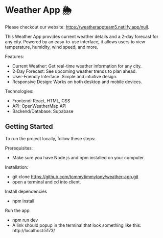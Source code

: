 # Weather App 🌦️
Please checkout our website: https://weatherappteam5.netlify.app/null.

This Weather App provides current weather details and a 2-day forecast for any city. Powered by an easy-to-use interface, it allows users to view temperature, humidity, wind speed, and more.

Features:
- Current Weather: Get real-time weather information for any city.
- 2-Day Forecast: See upcoming weather trends to plan ahead.
- User-Friendly Interface: Simple and intuitive design.
- Responsive Design: Works on both desktop and mobile devices.

Technologies:
- Frontend: React, HTML, CSS
- API: OpenWeatherMap API
- Backend/Database: Supabase
  
## Getting Started
To run the project locally, follow these steps:

Prerequisites:
- Make sure you have Node.js and npm installed on your computer.

Installation:
- git clone https://github.com/tommytimmytony/weather-app.git
- open a terminal and cd into client.

Install dependencies
- npm install

Run the app
- npm run dev
- A link should popup in the terminal that look something like this: http://localhost:5173/
